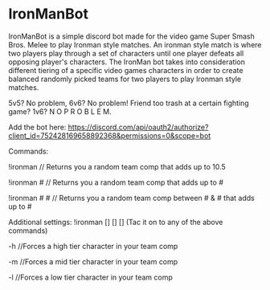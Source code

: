 # IronManBot
IronManBot is a simple discord bot made for the video game Super Smash Bros. Melee to play Ironman style matches. An ironman style match is where two players play through a set of characters until one player defeats all opposing player's characters. The IronMan bot takes into consideration different tiering of a specific video games characters in order to create balanced randomly picked teams for two players to play Ironman style matches.

5v5? No problem, 6v6? No problem! Friend too trash at a certain fighting game? 1v6? N O   P R O B L E M.

Add the bot here: https://discord.com/api/oauth2/authorize?client_id=752428169658892368&permissions=0&scope=bot

Commands: 

!ironman 
// Returns you a random team comp that adds up to 10.5

!ironman #
// Returns you a random team comp that adds up to #

!ironman # #
// Returns you a random team comp between # & # that adds up to #

Additional settings: !ironman [] [] [] (Tac it on to any of the above commands)

-h
//Forces a high tier character in your team comp

-m
//Forces a mid tier character in your team comp

-l
//Forces a low tier character in your team comp 
